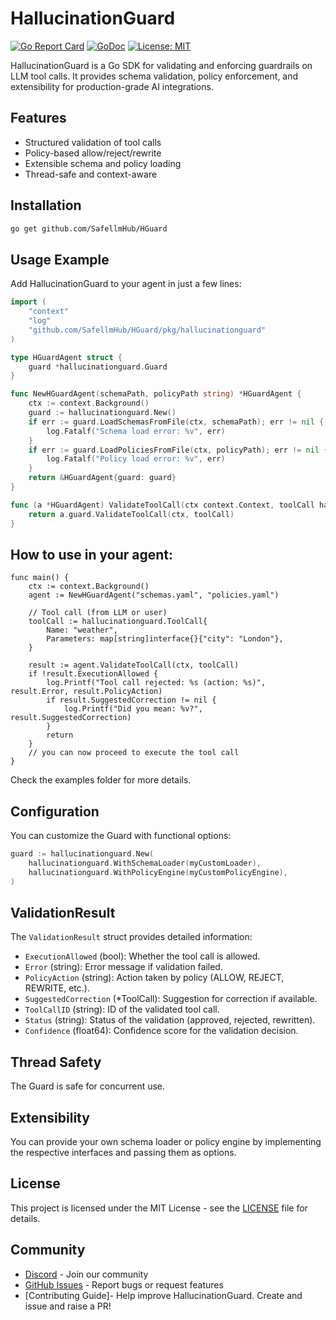 # HallucinationGuard

[![Go Report Card](https://goreportcard.com/badge/github.com/SafellmHub/HGuard)](https://goreportcard.com/report/github.com/SafellmHub/HGuard)
[![GoDoc](https://godoc.org/github.com/SafellmHub/HGuard?status.svg)](https://godoc.org/github.com/SafellmHub/HGuard)
[![License: MIT](https://img.shields.io/badge/License-MIT-yellow.svg)](https://opensource.org/licenses/MIT)

HallucinationGuard is a Go SDK for validating and enforcing guardrails on LLM tool calls. It provides schema validation, policy enforcement, and extensibility for production-grade AI integrations.

## Features

- Structured validation of tool calls
- Policy-based allow/reject/rewrite
- Extensible schema and policy loading
- Thread-safe and context-aware

## Installation

```sh
go get github.com/SafellmHub/HGuard
```

## Usage Example

Add HallucinationGuard to your agent in just a few lines:

```go
import (
    "context"
    "log"
    "github.com/SafellmHub/HGuard/pkg/hallucinationguard"
)

type HGuardAgent struct {
    guard *hallucinationguard.Guard
}

func NewHGuardAgent(schemaPath, policyPath string) *HGuardAgent {
    ctx := context.Background()
    guard := hallucinationguard.New()
    if err := guard.LoadSchemasFromFile(ctx, schemaPath); err != nil {
        log.Fatalf("Schema load error: %v", err)
    }
    if err := guard.LoadPoliciesFromFile(ctx, policyPath); err != nil {
        log.Fatalf("Policy load error: %v", err)
    }
    return &HGuardAgent{guard: guard}
}

func (a *HGuardAgent) ValidateToolCall(ctx context.Context, toolCall hallucinationguard.ToolCall) hallucinationguard.ValidationResult {
    return a.guard.ValidateToolCall(ctx, toolCall)
}
```

## How to use in your agent:
```
func main() {
    ctx := context.Background()
    agent := NewHGuardAgent("schemas.yaml", "policies.yaml")

    // Tool call (from LLM or user)
    toolCall := hallucinationguard.ToolCall{
        Name: "weather",
        Parameters: map[string]interface{}{"city": "London"},
    }

    result := agent.ValidateToolCall(ctx, toolCall)
    if !result.ExecutionAllowed {
        log.Printf("Tool call rejected: %s (action: %s)", result.Error, result.PolicyAction)
        if result.SuggestedCorrection != nil {
            log.Printf("Did you mean: %v?", result.SuggestedCorrection)
        }
        return
    }
    // you can now proceed to execute the tool call
}
```

Check the examples folder for more details.

## Configuration

You can customize the Guard with functional options:

```go
guard := hallucinationguard.New(
    hallucinationguard.WithSchemaLoader(myCustomLoader),
    hallucinationguard.WithPolicyEngine(myCustomPolicyEngine),
)
```

## ValidationResult

The `ValidationResult` struct provides detailed information:

- `ExecutionAllowed` (bool): Whether the tool call is allowed.
- `Error` (string): Error message if validation failed.
- `PolicyAction` (string): Action taken by policy (ALLOW, REJECT, REWRITE, etc.).
- `SuggestedCorrection` (\*ToolCall): Suggestion for correction if available.
- `ToolCallID` (string): ID of the validated tool call.
- `Status` (string): Status of the validation (approved, rejected, rewritten).
- `Confidence` (float64): Confidence score for the validation decision.

## Thread Safety

The Guard is safe for concurrent use.

## Extensibility

You can provide your own schema loader or policy engine by implementing the respective interfaces and passing them as options.

## License

This project is licensed under the MIT License - see the [LICENSE](LICENSE) file for details.

## Community

- [Discord](https://discord.gg/hallucinationguard) - Join our community
- [GitHub Issues](https://github.com/SafellmHub/HGuard/issues) - Report bugs or request features
- [Contributing Guide]- Help improve HallucinationGuard. Create and issue and raise a PR!
